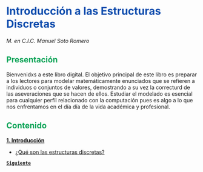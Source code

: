 # <span style="color:#0D4CAD">Introducción a las Estructuras Discretas</span>

*M. en C.I.C. Manuel Soto Romero*

## <span style="color:#0DA458">Presentación</span>

Bienvenidxs a este libro digital. El objetivo principal de este libro es preparar a los lectores para modelar 
matemáticamente enunciados que se refieren a individuos o conjuntos de valores, demostrando a su vez la correcturd de 
las aseveraciones que se hacen de ellos. Estudiar el modelado es esencial para cualquier perfil relacionado con la
computación pues es algo a lo que nos enfrentamos en el día día de la vida académica y profesional.

## <span style="color:#0DA458">Contenido</span>

[**1. Introducción**](01introduccion/README.md)
- [¿Qué son las estructuras discretas?](01introduccion/tema01/README.md)

[**`Siguiente`**](01introduccion/README.md)